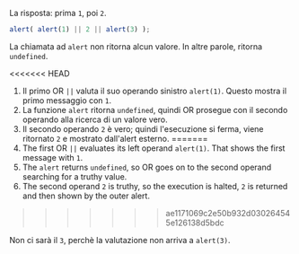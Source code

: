 La risposta: prima `1`, poi `2`.

```js run
alert( alert(1) || 2 || alert(3) );
```

La chiamata ad `alert` non ritorna alcun valore. In altre parole, ritorna `undefined`.

<<<<<<< HEAD
1. Il primo OR `||` valuta il suo operando sinistro `alert(1)`. Questo mostra il primo messaggio con `1`.
2. La funzione `alert` ritorna `undefined`, quindi OR prosegue con il secondo operando alla ricerca di un valore vero.
3. Il secondo operando `2` è vero; quindi l'esecuzione si ferma, viene ritornato `2` e mostrato dall'alert esterno.
=======
1. The first OR `||` evaluates its left operand `alert(1)`. That shows the first message with `1`.
2. The `alert` returns `undefined`, so OR goes on to the second operand searching for a truthy value.
3. The second operand `2` is truthy, so the execution is halted, `2` is returned and then shown by the outer alert.
>>>>>>> ae1171069c2e50b932d030264545e126138d5bdc

Non ci sarà il `3`, perchè la valutazione non arriva a `alert(3)`.
